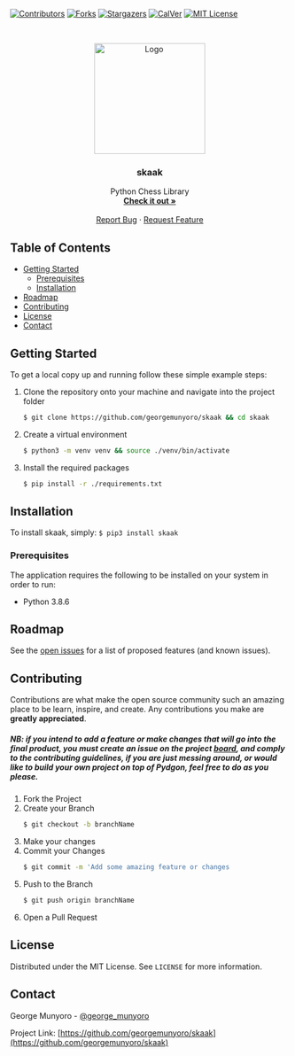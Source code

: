 

[![Contributors][contributors-shield]][contributors-url]
[![Forks][forks-shield]][forks-url]
[![Stargazers][stars-shield]][stars-url]
[![CalVer](https://img.shields.io/badge/calver-0Y.MM.MICRO-22bfda.svg)](https://img.shields.io/badge/calver-0Y.MM.MICRO-22bfda.svg)
[![MIT License][license-shield]][license-url]


<!-- PROJECT LOGO -->
<br />
<p align="center">
  <a href="https://github.com/georgemunyoro/skaak">
    <img src=https://i.imgur.com/kbm1F1y.png" alt="Logo" width="200" height="200">
  </a>

  <h3 align="center">skaak</h3>

  <p align="center">
    Python Chess Library
    <br />
    <a href="https://pypi.org/project/Skaak/"><strong>Check it out »</strong></a>
    <br />
    <br />
    <a href="https://github.com/georgemunyoro/skaak/issues">Report Bug</a>
    ·
    <a href="https://github.com/georgemunyoro/skaak/issues">Request Feature</a>
  </p>
</p>



<!-- TABLE OF CONTENTS -->
## Table of Contents

* [Getting Started](#getting-started)
  * [Prerequisites](#prerequisites)
  * [Installation](#installation)
* [Roadmap](#roadmap)
* [Contributing](#contributing)
* [License](#license)
* [Contact](#contact)

<!-- GETTING STARTED -->
## Getting Started

To get a local copy up and running follow these simple example steps:
1. Clone the repository onto your machine and navigate into the project folder
	```sh
	$ git clone https://github.com/georgemunyoro/skaak && cd skaak
	```
2. Create a virtual environment
	```sh
	$ python3 -m venv venv && source ./venv/bin/activate
	```
3. Install the required packages
	```sh
	$ pip install -r ./requirements.txt
	```

 ## Installation
 To install skaak, simply: `$ pip3 install skaak`

### Prerequisites
The application requires the following to be installed on your system in order to run:
 - Python 3.8.6

<!-- ROADMAP -->
## Roadmap

See the [open issues](https://github.com/georgemunyoro/skaak/issues) for a list of proposed features (and known issues).



<!-- CONTRIBUTING -->
## Contributing

Contributions are what make the open source community such an amazing place to be learn, inspire, and create. Any contributions you make are **greatly appreciated**.

##### NB: if you intend to add a feature or make changes that will go into the final product, you must create an issue on the project [board](), and comply to the contributing guidelines, if you are just messing around, or would like to build your own project on top of Pydgon, feel free to do as you please.
1. Fork the Project
2. Create your Branch
	```sh
	$ git checkout -b branchName
	```
3. Make your changes
4. Commit your Changes
	```sh
	$ git commit -m 'Add some amazing feature or changes
	```
5. Push to the Branch
	```sh
	$ git push origin branchName
	```
7. Open a Pull Request

<!-- LICENSE -->
## License

Distributed under the MIT License. See `LICENSE` for more information.



<!-- CONTACT -->
## Contact

George Munyoro - [@george_munyoro](https://twitter.com/george_munyoro)

Project Link: [https://github.com/georgemunyoro/skaak](https://github.com/georgemunyoro/skaak)


<!-- MARKDOWN LINKS & IMAGES -->
<!-- https://www.markdownguide.org/basic-syntax/#reference-style-links -->
[contributors-shield]: https://img.shields.io/github/contributors/georgemunyoro/skaak.svg
[contributors-url]: https://github.com/georgemunyoro/skaak/graphs/contributors
[forks-shield]: https://img.shields.io/github/forks/georgemunyoro/skaak.svg
[forks-url]: https://github.com/georgemunyoro/skaak/network/members
[stars-shield]: https://img.shields.io/github/stars/georgemunyoro/skaak.svg
[stars-url]: https://github.com/georgemunyoro/skaak/stargazers
[issues-url]: https://georgemunyoro.myjetbrains.com/youtrack/agiles/119-2/current
[license-url]: https://github.com/georgemunyoro/skaak/blob/master/LICENSE.txt
[license-shield]: https://img.shields.io/github/license/georgemunyoro/skaak.svg
[linkedin-url]: https://linkedin.com/in/georgemunyoro
